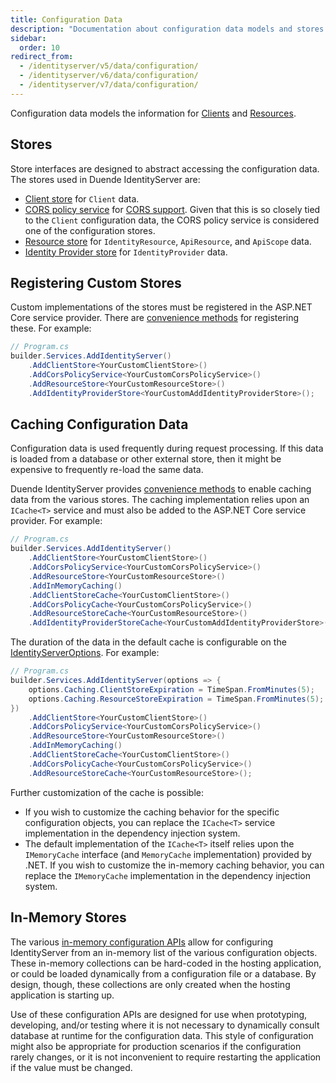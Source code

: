 ```yaml
---
title: Configuration Data
description: "Documentation about configuration data models and stores in Duende IdentityServer, including client, resource, and identity provider stores"
sidebar:
  order: 10
redirect_from:
  - /identityserver/v5/data/configuration/
  - /identityserver/v6/data/configuration/
  - /identityserver/v7/data/configuration/
---
```



Configuration data models the information for [Clients](/identityserver/fundamentals/clients.md)
and [Resources](/identityserver/fundamentals/resources).

## Stores

Store interfaces are designed to abstract accessing the configuration data.
The stores used in Duende IdentityServer are:

* [Client store](/identityserver/reference/stores/client-store.md) for `Client` data.
* [CORS policy service](/identityserver/reference/stores/cors-policy-service.md)
  for [CORS support](/identityserver/tokens/cors.md). Given that this is so closely tied to the `Client` configuration
  data, the CORS policy service is considered one of the configuration stores.
* [Resource store](/identityserver/reference/stores/resource-store.md) for `IdentityResource`, `ApiResource`, and
  `ApiScope` data.
* [Identity Provider store](/identityserver/reference/stores/idp-store.md) for `IdentityProvider` data.

## Registering Custom Stores

Custom implementations of the stores must be registered in the ASP.NET Core service provider.
There are [convenience methods](/identityserver/reference/di.md#configuration-stores) for registering these.
For example:

```cs
// Program.cs
builder.Services.AddIdentityServer()
    .AddClientStore<YourCustomClientStore>()
    .AddCorsPolicyService<YourCustomCorsPolicyService>()
    .AddResourceStore<YourCustomResourceStore>()
    .AddIdentityProviderStore<YourCustomAddIdentityProviderStore>();
```

## Caching Configuration Data

Configuration data is used frequently during request processing.
If this data is loaded from a database or other external store, then it might be expensive to frequently re-load the
same data.

Duende IdentityServer provides [convenience methods](/identityserver/reference/di.md#caching-configuration-data) to
enable caching data from the various stores.
The caching implementation relies upon an `ICache<T>` service and must also be added to the ASP.NET Core service provider.
For example:

```cs
// Program.cs
builder.Services.AddIdentityServer()
    .AddClientStore<YourCustomClientStore>()
    .AddCorsPolicyService<YourCustomCorsPolicyService>()
    .AddResourceStore<YourCustomResourceStore>()
    .AddInMemoryCaching()
    .AddClientStoreCache<YourCustomClientStore>()
    .AddCorsPolicyCache<YourCustomCorsPolicyService>()
    .AddResourceStoreCache<YourCustomResourceStore>()
    .AddIdentityProviderStoreCache<YourCustomAddIdentityProviderStore>();
```

The duration of the data in the default cache is configurable on
the [IdentityServerOptions](/identityserver/reference/options.md#caching).
For example:

```cs
// Program.cs
builder.Services.AddIdentityServer(options => {
    options.Caching.ClientStoreExpiration = TimeSpan.FromMinutes(5);
    options.Caching.ResourceStoreExpiration = TimeSpan.FromMinutes(5);
})
    .AddClientStore<YourCustomClientStore>()
    .AddCorsPolicyService<YourCustomCorsPolicyService>()
    .AddResourceStore<YourCustomResourceStore>()
    .AddInMemoryCaching()
    .AddClientStoreCache<YourCustomClientStore>()
    .AddCorsPolicyCache<YourCustomCorsPolicyService>()
    .AddResourceStoreCache<YourCustomResourceStore>();
```

Further customization of the cache is possible:

* If you wish to customize the caching behavior for the specific configuration objects, you can replace the `ICache<T>`
  service implementation in the dependency injection system.
* The default implementation of the `ICache<T>` itself relies upon the `IMemoryCache` interface (and `MemoryCache`
  implementation) provided by .NET.
  If you wish to customize the in-memory caching behavior, you can replace the `IMemoryCache` implementation in the
  dependency injection system.

## In-Memory Stores

The various [in-memory configuration APIs](/identityserver/reference/di.md#configuration-stores) allow for configuring
IdentityServer from an in-memory list of the various configuration objects.
These in-memory collections can be hard-coded in the hosting application, or could be loaded dynamically from a
configuration file or a database.
By design, though, these collections are only created when the hosting application is starting up.

Use of these configuration APIs are designed for use when prototyping, developing, and/or testing where it is not
necessary to dynamically consult database at runtime for the configuration data.
This style of configuration might also be appropriate for production scenarios if the configuration rarely changes, or
it is not inconvenient to require restarting the application if the value must be changed.
